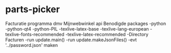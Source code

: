 # parts-picker
Facturatie programma dmv Mijnwebwinkel api
Benodigde packages
-python
-python-qt4
-python-PIL
-texlive-latex-base
-texlive-lang-european
-texlive-fonts-recommended
-texlive-latex-recommended
-Directory Facturen
-run update.main()
-run update.makeJsonFiles()
-evt '../password.json' maken
